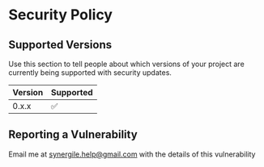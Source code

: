 # Security Policy

## Supported Versions

Use this section to tell people about which versions of your project are
currently being supported with security updates.

| Version | Supported          |
| ------- | ------------------ |
| 0.x.x   | :white_check_mark: |

## Reporting a Vulnerability

Email me at synergile.help@gmail.com with the details of this vulnerability
